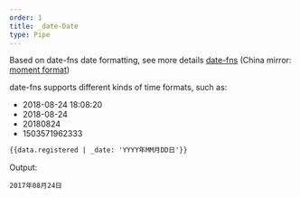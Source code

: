 ```yaml
---
order: 1
title: _date-Date
type: Pipe
---
```


Based on date-fns date formatting, see more details [date-fns](https://date-fns.org/v1.29.0/docs/format) (China mirror: [moment format](http://Momentjs.cn/docs/#/displaying/format/))

date-fns supports different kinds of time formats, such as:

+ 2018-08-24 18:08:20
+ 2018-08-24
+ 20180824
+ 1503571962333

```html
{{data.registered | _date: 'YYYY年MM月DD日'}}
```

Output:

```
2017年08月24日
```
